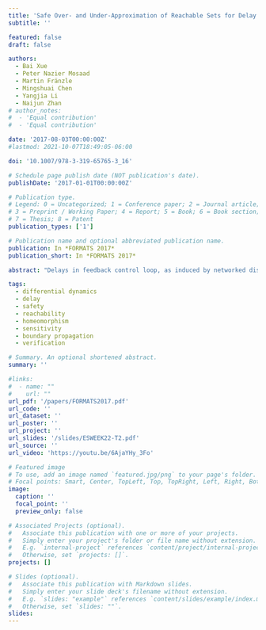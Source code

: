 ```yaml
---
title: 'Safe Over- and Under-Approximation of Reachable Sets for Delay Differential Equations'
subtitle: ''

featured: false
draft: false

authors:
  - Bai Xue
  - Peter Nazier Mosaad
  - Martin Fränzle
  - Mingshuai Chen
  - Yangjia Li
  - Naijun Zhan
# author_notes:
#  - 'Equal contribution'
#  - 'Equal contribution'

date: '2017-08-03T00:00:00Z'
#lastmod: 2021-10-07T18:49:05-06:00

doi: '10.1007/978-3-319-65765-3_16'

# Schedule page publish date (NOT publication's date).
publishDate: '2017-01-01T00:00:00Z'

# Publication type.
# Legend: 0 = Uncategorized; 1 = Conference paper; 2 = Journal article;
# 3 = Preprint / Working Paper; 4 = Report; 5 = Book; 6 = Book section;
# 7 = Thesis; 8 = Patent
publication_types: ['1']

# Publication name and optional abbreviated publication name.
publication: In *FORMATS 2017*
publication_short: In *FORMATS 2017*

abstract: "Delays in feedback control loop, as induced by networked distributed control schemes, may have detrimental effects on control performance. This induces an interest in safety verification of delay differential equations (DDEs) used as a model of embedded control. This article explores reachable-set computation for a class of DDEs featuring a local homeomorphism property. This topological property facilitates construction of over- and under-approximations of their full reachable sets by performing reachability analysis on the boundaries of their initial sets, thereby permitting an efficient lifting of reach-set computation methods for ODEs to DDEs. Membership in this class of DDEs is determined by conducting sensitivity analysis of the solution mapping with respect to the initial states to impose a bound constraint on the time-lag term. We then generalize boundary-based reachability analysis to such DDEs. Our reachability algorithm is iterative along the time axis and the computations in each iteration are performed in two steps. The first step computes an enclosure of the set of states reachable from the boundary of the step's initial state set. The second step derives an over- and under-approximations of the full reachable set by including (excluding, resp.) the obtained boundary enclosure from certain convex combinations of points in that boundary enclosure. Experiments on two illustrative examples demonstrate the efficacy of our algorithm."

tags:
  - differential dynamics
  - delay
  - safety
  - reachability
  - homeomorphism
  - sensitivity
  - boundary propagation
  - verification

# Summary. An optional shortened abstract.
summary: ''

#links:
#  - name: ""
#    url: ""
url_pdf: '/papers/FORMATS2017.pdf'
url_code: ''
url_dataset: ''
url_poster: ''
url_project: ''
url_slides: '/slides/ESWEEK22-T2.pdf'
url_source: ''
url_video: 'https://youtu.be/6AjaYHy_3Fo'

# Featured image
# To use, add an image named `featured.jpg/png` to your page's folder.
# Focal points: Smart, Center, TopLeft, Top, TopRight, Left, Right, BottomLeft, Bottom, BottomRight.
image:
  caption: ''
  focal_point: ''
  preview_only: false

# Associated Projects (optional).
#   Associate this publication with one or more of your projects.
#   Simply enter your project's folder or file name without extension.
#   E.g. `internal-project` references `content/project/internal-project/index.md`.
#   Otherwise, set `projects: []`.
projects: []

# Slides (optional).
#   Associate this publication with Markdown slides.
#   Simply enter your slide deck's filename without extension.
#   E.g. `slides: "example"` references `content/slides/example/index.md`.
#   Otherwise, set `slides: ""`.
slides:
---
```


<!-- {{% callout note %}}
Click the _Cite_ button above to demo the feature to enable visitors to import publication metadata into their reference management software.
{{% /callout %}} -->

